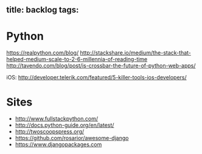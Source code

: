title: backlog
tags:
---

# Python
<https://realpython.com/blog/>
<http://stackshare.io/medium/the-stack-that-helped-medium-scale-to-2-6-millennia-of-reading-time>
<http://tavendo.com/blog/post/is-crossbar-the-future-of-python-web-apps/>

iOS:
<http://developer.telerik.com/featured/5-killer-tools-ios-developers/>


# Sites

- <http://www.fullstackpython.com/>
- <http://docs.python-guide.org/en/latest/>
- <http://twoscoopspress.org/>
- <https://github.com/rosarior/awesome-django>
- <https://www.djangopackages.com>
